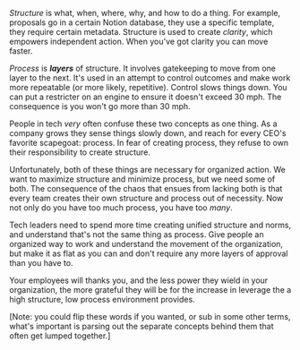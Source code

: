 _Structure_ is what, when, where, why, and how to do a thing. For example, proposals go in a certain Notion database, they use a specific template, they require certain metadata. Structure is used to create _clarity_, which empowers independent action. When you've got clarity you can move faster.

_Process_ is **_layers_** of structure. It involves gatekeeping to move from one layer to the next. It's used in an attempt to control outcomes and make work more repeatable (or more likely, repetitive). Control slows things down. You can put a restricter on an engine to ensure it doesn't exceed 30 mph. The consequence is you won't go more than 30 mph.

People in tech _very_ often confuse these two concepts as one thing. As a company grows they sense things slowly down, and reach for every CEO's favorite scapegoat: process. In fear of creating process, they refuse to own their responsibility to create structure.

Unfortunately, both of these things are necessary for organized action. We want to maximize structure and minimize process, but we need some of both. The consequence of the chaos that ensues from lacking both is that every team creates their own structure and process out of necessity. Now not only do you have too much process, you have too _many_.

Tech leaders need to spend more time creating unified structure and norms, and understand that's not the same thing as process. Give people an organized way to work and understand the movement of the organization, but make it as flat as you can and don't require any more layers of approval than you have to.

Your employees will thanks you, and the less power they wield in your organization, the more grateful they will be for the increase in leverage the a high structure, low process environment provides.

[Note: you could flip these words if you wanted, or sub in some other terms, what's important is parsing out the separate concepts behind them that often get lumped together.]
